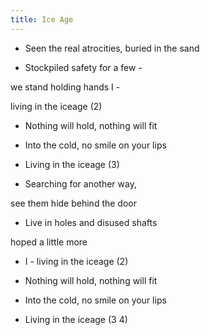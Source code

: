 ```yaml
---
title: Ice Age
---
```




- Seen the real atrocities, buried in the sand

- Stockpiled safety for a few -

we stand holding hands I -

living in the iceage (2)



- Nothing will hold, nothing will fit

- Into the cold, no smile on your lips

- Living in the iceage (3)



- Searching for another way,

see them hide behind the door

- Live in holes and disused shafts

hoped a little more

- I - living in the iceage (2)



- Nothing will hold, nothing will fit

- Into the cold, no smile on your lips

- Living in the iceage (3 4)







